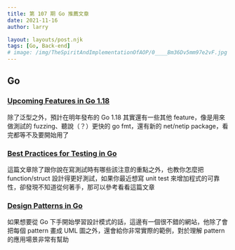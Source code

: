 ```yaml
---
title: 第 107 期 Go 推薦文章
date: 2021-11-16
author: larry

layout: layouts/post.njk
tags: [Go, Back-end]
# image: /img/TheSpiritAndImplementationOfAOP/0____Bm36Dv5mm97e2vF.jpg
---
```


## Go
<!-- summary -->
### [Upcoming Features in Go 1.18](https://sebastian-holstein.de/post/2021-11-08-go-1.18-features/)

除了泛型之外，預計在明年發布的 Go 1.18 其實還有一些其他 feature，像是用來做測試的 fuzzing、聽說（？）更快的 go fmt，還有新的 net/netip package，看完都等不及要開始用了
<!-- summary -->
### [Best Practices for Testing in Go](https://fossa.com/blog/golang-best-practices-testing-go/)

這篇文章除了跟你說在寫測試時有哪些該注意的重點之外，也教你怎麼把 function/struct 設計得更好測試，如果你最近想寫 unit test 來增加程式的可靠性，卻發現不知道從何著手，那可以參考看看這篇文章

### [Design Patterns in Go](https://refactoring.guru/design-patterns/go)

如果想要從 Go 下手開始學習設計模式的話，這邊有一個很不錯的網站，他除了會把每個 pattern 畫成 UML 圖之外，還會給你非常實際的範例，對於理解 pattern 的應用場景非常有幫助
